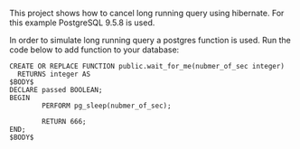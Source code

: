 This project shows how to cancel  long running query using hibernate. For this example PostgreSQL 9.5.8 is used.

In order to simulate long running query a postgres function is used. Run the code below to add function to your database:

```
CREATE OR REPLACE FUNCTION public.wait_for_me(nubmer_of_sec integer)
  RETURNS integer AS
$BODY$
DECLARE passed BOOLEAN;
BEGIN
        PERFORM pg_sleep(nubmer_of_sec);

        RETURN 666;
END;
$BODY$
```

 

